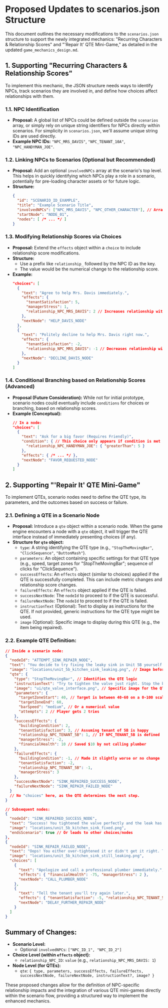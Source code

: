 # Proposed Updates to scenarios.json Structure

This document outlines the necessary modifications to the `scenarios.json` structure to support the newly integrated mechanics: "Recurring Characters & Relationship Scores" and "'Repair It' QTE Mini-Game," as detailed in the updated `game_mechanics_design.md`.

## 1. Supporting "Recurring Characters & Relationship Scores"

To implement this mechanic, the JSON structure needs ways to identify NPCs, track scenarios they are involved in, and define how choices affect relationships with them.

### 1.1. NPC Identification

*   **Proposal:** A global list of NPCs could be defined outside the `scenarios` array, or simply rely on unique string identifiers for NPCs directly within scenarios. For simplicity in `scenarios.json`, we'll assume unique string IDs are used directly.
*   **Example NPC IDs:** `"NPC_MRS_DAVIS"`, `"NPC_TENANT_10A"`, `"NPC_HANDYMAN_JOE"`.

### 1.2. Linking NPCs to Scenarios (Optional but Recommended)

*   **Proposal:** Add an optional `involvedNPCs` array at the scenario's top level. This helps in quickly identifying which NPCs play a role in a scenario, potentially for pre-loading character assets or for future logic.
*   **Structure:**
    ```json
    {
      "id": "SCENARIO_ID_EXAMPLE",
      "title": "Example Scenario Title",
      "involvedNPCs": ["NPC_MRS_DAVIS", "NPC_OTHER_CHARACTER"], // Array of NPC IDs
      "startNode": "NODE_01",
      "nodes": [ /* ... */ ]
    }
    ```

### 1.3. Modifying Relationship Scores via Choices

*   **Proposal:** Extend the `effects` object within a `choice` to include relationship score modifications.
*   **Structure:**
    *   Use a prefix like `relationship_` followed by the NPC ID as the key.
    *   The value would be the numerical change to the relationship score.
*   **Example:**
    ```json
    "choices": [
      {
        "text": "Agree to help Mrs. Davis immediately.",
        "effects": {
          "tenantSatisfaction": 5,
          "managerStress": 1,
          "relationship_NPC_MRS_DAVIS": 2 // Increases relationship with Mrs. Davis by 2
        },
        "nextNode": "HELP_DAVIS_NODE"
      },
      {
        "text": "Politely decline to help Mrs. Davis right now.",
        "effects": {
          "tenantSatisfaction": -2,
          "relationship_NPC_MRS_DAVIS": -1 // Decreases relationship with Mrs. Davis by 1
        },
        "nextNode": "DECLINE_DAVIS_NODE"
      }
    ]
    ```

### 1.4. Conditional Branching based on Relationship Scores (Advanced)

*   **Proposal (Future Consideration):** While not for initial prototype, scenario nodes could eventually include `conditions` for choices or branching, based on relationship scores.
*   **Example (Conceptual):**
    ```json
    // In a node:
    "choices": [
      {
        "text": "Ask for a big favor (Requires Friendly)",
        "condition": { // This choice only appears if condition is met
          "relationship_NPC_HANDYMAN_JOE": { "greaterThan": 5 }
        },
        "effects": { /* ... */ },
        "nextNode": "FAVOR_REQUESTED_NODE"
      }
    ]
    ```

## 2. Supporting "'Repair It' QTE Mini-Game"

To implement QTEs, scenario nodes need to define the QTE type, its parameters, and the outcomes based on success or failure.

### 2.1. Defining a QTE in a Scenario Node

*   **Proposal:** Introduce a `qte` object within a scenario node. When the game engine encounters a node with a `qte` object, it will trigger the QTE interface instead of immediately presenting choices (if any).
*   **Structure for `qte` object:**
    *   `type`: A string identifying the QTE type (e.g., `"StopTheMovingBar"`, `"ClickSequence"`, `"ButtonMash"`).
    *   `parameters`: An object containing specific settings for that QTE type (e.g., speed, target zones for "StopTheMovingBar"; sequence of clicks for "ClickSequence").
    *   `successEffects`: An `effects` object (similar to choices) applied if the QTE is successfully completed. This can include metric changes and relationship score changes.
    *   `failureEffects`: An `effects` object applied if the QTE is failed.
    *   `successNextNode`: The `nodeId` to proceed to if the QTE is successful.
    *   `failureNextNode`: The `nodeId` to proceed to if the QTE is failed.
    *   `instructionText` (Optional): Text to display as instructions for the QTE. If not provided, generic instructions for the QTE type might be used.
    *   `image` (Optional): Specific image to display during this QTE (e.g., the item being repaired).

### 2.2. Example QTE Definition:

```json
// Inside a scenario node:
{
  "nodeId": "ATTEMPT_SINK_REPAIR_NODE",
  "text": "You decide to try fixing the leaky sink in Unit 5B yourself. It looks like a worn-out washer.",
  "image": "locations/unit_5b_kitchen_sink_leaking.png", // Image before QTE
  "qte": {
    "type": "StopTheMovingBar", // Identifies the QTE logic
    "instructionText": "Try to tighten the valve just right. Stop the bar in the green zone!",
    "image": "ui/qte_valve_interface.png", // Specific image for the QTE interface
    "parameters": {
      "targetZoneStart": 40, // Target is between 40-60 on a 0-100 scale
      "targetZoneEnd": 60,
      "barSpeed": "medium", // Or a numerical value
      "attempts": 2 // Player gets 2 tries
    },
    "successEffects": {
      "buildingCondition": 2,
      "tenantSatisfaction": 3, // Assuming tenant of 5B is happy
      "relationship_NPC_TENANT_5B": 1, // If NPC_TENANT_5B is defined
      "managerStress": -2,
      "financialHealth": 10 // Saved $10 by not calling plumber
    },
    "failureEffects": {
      "buildingCondition": -1, // Made it slightly worse or no change
      "tenantSatisfaction": -2,
      "relationship_NPC_TENANT_5B": -1,
      "managerStress": 3
    },
    "successNextNode": "SINK_REPAIRED_SUCCESS_NODE",
    "failureNextNode": "SINK_REPAIR_FAILED_NODE"
  }
  // No "choices" here, as the QTE determines the next step.
}

// Subsequent nodes:
{
  "nodeId": "SINK_REPAIRED_SUCCESS_NODE",
  "text": "Success! You tightened the valve perfectly and the leak has stopped. The tenant seems pleased.",
  "image": "locations/unit_5b_kitchen_sink_fixed.png",
  "endsScenario": true // Or leads to other choices/nodes
},
{
  "nodeId": "SINK_REPAIR_FAILED_NODE",
  "text": "Oops! You either over-tightened it or didn't get it right. The leak persists, maybe even a bit worse. The tenant looks disappointed.",
  "image": "locations/unit_5b_kitchen_sink_still_leaking.png",
  "choices": [
    {
      "text": "Apologize and call a professional plumber immediately.",
      "effects": { "financialHealth": -75, "managerStress": 2 },
      "nextNode": "CALL_PLUMBER_NODE"
    },
    {
      "text": "Tell the tenant you'll try again later.",
      "effects": { "tenantSatisfaction": -5, "relationship_NPC_TENANT_5B": -1 },
      "nextNode": "DELAY_FURTHER_REPAIR_NODE"
    }
  ]
}
```

## Summary of Changes:

*   **Scenario Level:**
    *   Optional `involvedNPCs`: `["NPC_ID_1", "NPC_ID_2"]`
*   **Choice Level (within `effects` object):**
    *   `relationship_NPC_ID`: `value` (e.g., `relationship_NPC_MRS_DAVIS: 1`)
*   **Node Level (for QTEs):**
    *   `qte`: `{ type, parameters, successEffects, failureEffects, successNextNode, failureNextNode, instructionText?, image? }`

These proposed changes allow for the definition of NPC-specific relationship impacts and the integration of various QTE mini-games directly within the scenario flow, providing a structured way to implement the enhanced mechanics.
```
